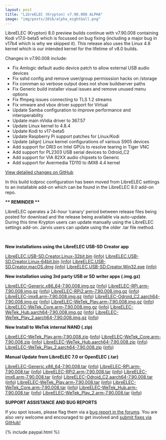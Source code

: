 ```yaml
---
layout: post
title: "LibreELEC (Krypton) v7.90.008 ALPHA"
image: "img/posts/2016/alpha_eightball.png"
---
```


LibreELEC (Krypton) 8.0 preview builds continue with v7.90.008 containing Kodi v17.0-beta5 which is focussed on bug fixing (including a major bug in v17b4 which is why we skipped it). This release also uses the Linux 4.8 kernel which is our intended kernel for the lifetime of v8.0 builds.

Changes in v7.90.008 include:

- Fix Amlogic default audio device patch to allow external USB audio devices
- Fix sshd config and remove user/group permisssion hacks on /storage
- Fix connman so verbose output does not show buildserver paths
- Fix Generic build installer visual issues and remove unused menu options
- Fix ffmpeg issues connecting to TLS 1.2 streams
- Fix vmware and vbox driver support for Virtual
- Update Samba configuration to improve performance and interoperability
- Update main nVidia driver to 367.57
- Update Linux kernel to 4.8.4
- Update Kodi to v17-beta5
- Update Raspberry Pi support patches for Linux/Kodi
- Update (align) Linux kernel configurations of various S905 devices
- Add support for DRI3 on Intel GPUs to resolve tearing in Tiger VNC
- Add support for PL2303 USB serial devices to Odroid\_C2
- Add support for VIA 82XX audio chipsets to Generic
- Add support for Avermedia TD110 to iMX6 4.4 kernel

[View detailed changes on GitHub](https://github.com/LibreELEC/LibreELEC.tv/compare/7.90.007...7.90.008)

In this build lcdproc configuration has been moved from LibreELEC settings to an installable add-on which can be found in the LibreELEC 8.0 add-on repo.

**\*\* REMINDER \*\***

LibreELEC operates a 24-hour ‘canary’ period between release files being posted for download and the release being available via auto-update. During this time Krypton users can update manually using the LibreELEC settings add-on. Jarvis users can update using the older .tar file method.

 

**New installations using the LibreELEC USB-SD Creator app**

[LibreELEC.USB-SD.Creator.Linux-32bit.bin](http://releases.libreelec.tv/LibreELEC.USB-SD.Creator.Linux-32bit.bin) [(info)](http://releases.libreelec.tv/LibreELEC.USB-SD.Creator.Linux-32bit.bin?mirrorlist) [LibreELEC.USB-SD.Creator.Linux-64bit.bin](http://releases.libreelec.tv/LibreELEC.USB-SD.Creator.Linux-64bit.bin) [(info)](http://releases.libreelec.tv/LibreELEC.USB-SD.Creator.Linux-64bit.bin?mirrorlist) [LibreELEC.USB-SD.Creator.macOS.dmg](http://releases.libreelec.tv/LibreELEC.USB-SD.Creator.macOS.dmg) [(info)](http://releases.libreelec.tv/LibreELEC.USB-SD.Creator.macOS.dmg?mirrorlist) [LibreELEC.USB-SD.Creator.Win32.exe](http://releases.libreelec.tv/LibreELEC.USB-SD.Creator.Win32.exe) [(info)](http://releases.libreelec.tv/LibreELEC.USB-SD.Creator.Win32.exe?mirrorlist)

**New installation using 3rd party USB or SD writer apps (.img.gz)**

[LibreELEC-Generic.x86\_64-7.90.008.img.gz](http://releases.libreelec.tv/LibreELEC-Generic.x86_64-7.90.008.img.gz) ([info](http://releases.libreelec.tv/LibreELEC-Generic.x86_64-7.90.008.img.gz?mirrorlist)) [LibreELEC-RPi.arm-7.90.008.img.gz](http://releases.libreelec.tv/LibreELEC-RPi.arm-7.90.008.img.gz) ([info](http://releases.libreelec.tv/LibreELEC-RPi.arm-7.90.008.img.gz?mirrorlist)) [LibreELEC-RPi2.arm-7.90.008.img.gz](http://releases.libreelec.tv/LibreELEC-RPi2.arm-7.90.008.img.gz) ([info](http://releases.libreelec.tv/LibreELEC-RPi2.arm-7.90.008.img.gz?mirrorlist)) [LibreELEC-imx6.arm-7.90.008.img.gz](http://releases.libreelec.tv/LibreELEC-imx6.arm-7.90.008.img.gz) ([info](http://releases.libreelec.tv/LibreELEC-imx6.arm-7.90.008.img.gz?mirrorlist)) [LibreELEC-Odroid\_C2.aarch64-7.90.008.img.gz](http://releases.libreelec.tv/LibreELEC-Odroid_C2.aarch64-7.90.008.img.gz) ([info](http://releases.libreelec.tv/LibreELEC-Odroid_C2.aarch64-7.90.008.img.gz?mirrorlist)) [LibreELEC-WeTek\_Play.arm-7.90.008.img.gz](http://releases.libreelec.tv/LibreELEC-WeTek_Play.arm-7.90.008.img.gz) ([info](http://releases.libreelec.tv/LibreELEC-WeTek_Play.arm-7.90.008.img.gz?mirrorlist)) [LibreELEC-WeTek\_Core.arm-7.90.008.img.gz](http://releases.libreelec.tv/LibreELEC-WeTek_Core.arm-7.90.008.img.gz) ([info](http://releases.libreelec.tv/LibreELEC-WeTek_Core.arm-7.90.008.img.gz?mirrorlist)) [LibreELEC-WeTek\_Hub.aarch64-7.90.008.img.gz](http://releases.libreelec.tv/LibreELEC-WeTek_Hub.aarch64-7.90.008.img.gz) ([info](http://releases.libreelec.tv/LibreELEC-WeTek_Hub.aarch64-7.90.008.img.gz?mirrorlist)) [LibreELEC-WeTek\_Play\_2.aarch64-7.90.008.img.gz](http://releases.libreelec.tv/LibreELEC-WeTek_Play_2.aarch64-7.90.008.img.gz) ([info](http://releases.libreelec.tv/LibreELEC-WeTek_Play_2.aarch64-7.90.008.img.gz?mirrorlist))

**New Install to WeTek internal NAND (.zip)**

[LibreELEC-WeTek\_Play.arm-7.90.008.zip](http://releases.libreelec.tv/LibreELEC-WeTek_Play.arm-7.90.008.zip) ([info](http://releases.libreelec.tv/LibreELEC-WeTek_Play.arm-7.90.008.zip?mirrorlist)) [LibreELEC-WeTek\_Core.arm-7.90.008.zip](http://releases.libreelec.tv/LibreELEC-WeTek_Core.arm-7.90.008.zip) ([info](http://releases.libreelec.tv/LibreELEC-WeTek_Core.arm-7.90.008.zip?mirrorlist)) [LibreELEC-WeTek\_Hub.aarch64-7.90.008.zip](http://releases.libreelec.tv/LibreELEC-WeTek_Hub.aarch64-7.90.008.zip) ([info](http://releases.libreelec.tv/LibreELEC-WeTek_Hub.aarch64-7.90.008.zip?mirrorlist)) [LibreELEC-WeTek\_Play\_2.aarch64-7.90.008.zip](http://releases.libreelec.tv/LibreELEC-WeTek_Play_2.aarch64-7.90.008.zip) ([info](http://releases.libreelec.tv/LibreELEC-WeTek_Play_2.aarch64-7.90.008.zip?mirrorlist))

**Manual Update from LibreELEC 7.0 or OpenELEC (.tar)**

[LibreELEC-Generic.x86\_64-7.90.008.tar](http://releases.libreelec.tv/LibreELEC-Generic.x86_64-7.90.008.tar) ([info](http://releases.libreelec.tv/LibreELEC-Generic.x86_64-7.90.008.tar?mirrorlist)) [LibreELEC-RPi.arm-7.90.008.tar](http://releases.libreelec.tv/LibreELEC-RPi.arm-7.90.008.tar) ([info](http://releases.libreelec.tv/LibreELEC-RPi.arm-7.90.008.tar?mirrorlist)) [LibreELEC-RPi2.arm-7.90.008.tar](http://releases.libreelec.tv/LibreELEC-RPi2.arm-7.90.008.tar) ([info](http://releases.libreelec.tv/LibreELEC-RPi2.arm-7.90.008.tar?mirrorlist)) [LibreELEC-imx6.arm-7.90.008.tar](http://releases.libreelec.tv/LibreELEC-imx6.arm-7.90.008.tar) ([info](http://releases.libreelec.tv/LibreELEC-imx6.arm-7.90.008.tar?mirrorlist)) [LibreELEC-Odroid\_C2.aarch64-7.90.008.tar](http://releases.libreelec.tv/LibreELEC-Odroid_C2.aarch64-7.90.008.tar) ([info](http://releases.libreelec.tv/LibreELEC-Odroid_C2.aarch64-7.90.008.tar?mirrorlist)) [LibreELEC-WeTek\_Play.arm-7.90.008.tar](http://releases.libreelec.tv/LibreELEC-WeTek_Play.arm-7.90.008.tar) ([info](http://releases.libreelec.tv/LibreELEC-WeTek_Play.arm-7.90.008.tar?mirrorlist)) [LibreELEC-WeTek\_Core.arm-7.90.008.tar](http://releases.libreelec.tv/LibreELEC-WeTek_Core.arm-7.90.008.tar) ([info](http://releases.libreelec.tv/LibreELEC-WeTek_Core.arm-7.90.008.tar?mirrorlist)) [LibreELEC-WeTek\_Hub.arm-7.90.008.tar](http://releases.libreelec.tv/LibreELEC-WeTek_Hub.aarch64-7.90.008.tar) ([info](http://releases.libreelec.tv/LibreELEC-WeTek_Hub.aarch64-7.90.008.tar?mirrorlist)) [LibreELEC-WeTek\_Play\_2.arm-7.90.008.tar](http://releases.libreelec.tv/LibreELEC-WeTek_Play_2.aarch64-7.90.008.tar) ([info](http://releases.libreelec.tv/LibreELEC-WeTek_Play_2.aarch64-7.90.008.tar?mirrorlist))

**SUPPORT ASSISTANCE AND BUG REPORTS**

If you spot issues, please flag them via a [bug report in the forums](http://forum.libreelec.tv/forum-35.html). You are also very welcome and encouraged to get involved and [submit fixes via GitHub!](https://github.com/LibreELEC/LibreELEC.tv)

{% include paypal.html %}
